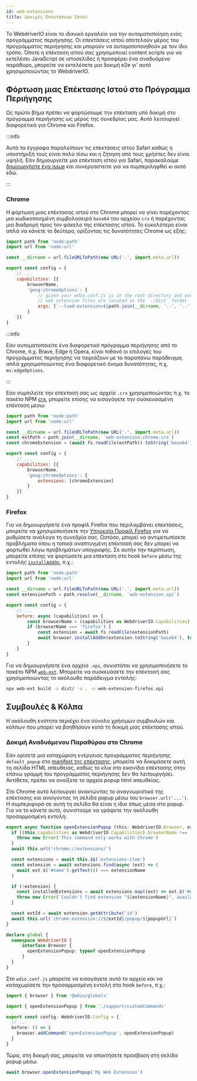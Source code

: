 ```yaml
---
id: web-extensions
title: Δοκιμές Επεκτάσεων Ιστού
---
```


Το WebdriverIO είναι το ιδανικό εργαλείο για την αυτοματοποίηση ενός προγράμματος περιήγησης. Οι επεκτάσεις ιστού αποτελούν μέρος του προγράμματος περιήγησης και μπορούν να αυτοματοποιηθούν με τον ίδιο τρόπο. Όποτε η επέκταση ιστού σας χρησιμοποιεί content scripts για να εκτελέσει JavaScript σε ιστοσελίδες ή προσφέρει ένα αναδυόμενο παράθυρο, μπορείτε να εκτελέσετε μια δοκιμή e2e γι' αυτό χρησιμοποιώντας το WebdriverIO.

## Φόρτωση μιας Επέκτασης Ιστού στο Πρόγραμμα Περιήγησης

Ως πρώτο βήμα πρέπει να φορτώσουμε την επέκταση υπό δοκιμή στο πρόγραμμα περιήγησης ως μέρος της συνεδρίας μας. Αυτό λειτουργεί διαφορετικά για Chrome και Firefox.

:::info

Αυτά τα έγγραφα παραλείπουν τις επεκτάσεις ιστού Safari καθώς η υποστήριξή τους είναι πολύ πίσω και η ζήτηση από τους χρήστες δεν είναι υψηλή. Εάν δημιουργείτε μια επέκταση ιστού για Safari, παρακαλούμε [δημιουργήστε ένα issue](https://github.com/webdriverio/webdriverio/issues/new?assignees=&labels=Docs+%F0%9F%93%96%2CNeeds+Triaging+%E2%8F%B3&template=documentation.yml&title=%5B%F0%9F%93%96+Docs%5D%3A+%3Ctitle%3E) και συνεργαστείτε για να συμπεριληφθεί κι αυτό εδώ.

:::

### Chrome

Η φόρτωση μιας επέκτασης ιστού στο Chrome μπορεί να γίνει παρέχοντας μια κωδικοποιημένη συμβολοσειρά `base64` του αρχείου `crx` ή παρέχοντας μια διαδρομή προς τον φάκελο της επέκτασης ιστού. Το ευκολότερο είναι απλά να κάνετε το δεύτερο, ορίζοντας τις δυνατότητες Chrome ως εξής:

```js wdio.conf.js
import path from 'node:path'
import url from 'node:url'

const __dirname = url.fileURLToPath(new URL('.', import.meta.url))

export const config = {
    // ...
    capabilities: [{
        browserName,
        'goog:chromeOptions': {
            // given your wdio.conf.js is in the root directory and your compiled
            // web extension files are located in the `./dist` folder
            args: [`--load-extension=${path.join(__dirname, '..', '..', 'dist')}`]
        }
    }]
}
```

:::info

Εάν αυτοματοποιείτε ένα διαφορετικό πρόγραμμα περιήγησης από το Chrome, π.χ. Brave, Edge ή Opera, είναι πιθανό οι επιλογές του προγράμματος περιήγησης να ταιριάζουν με το παραπάνω παράδειγμα, απλά χρησιμοποιώντας ένα διαφορετικό όνομα δυνατότητας, π.χ. `ms:edgeOptions`.

:::

Εάν συμπιλείτε την επέκτασή σας ως αρχείο `.crx` χρησιμοποιώντας π.χ. το πακέτο NPM [crx](https://www.npmjs.com/package/crx), μπορείτε επίσης να εισαγάγετε την συσκευασμένη επέκταση μέσω:

```js wdio.conf.js
import path from 'node:path'
import url from 'node:url'

const __dirname = url.fileURLToPath(new URL('.', import.meta.url))
const extPath = path.join(__dirname, `web-extension-chrome.crx`)
const chromeExtension = (await fs.readFile(extPath)).toString('base64')

export const config = {
    // ...
    capabilities: [{
        browserName,
        'goog:chromeOptions': {
            extensions: [chromeExtension]
        }
    }]
}
```

### Firefox

Για να δημιουργήσετε ένα προφίλ Firefox που περιλαμβάνει επεκτάσεις, μπορείτε να χρησιμοποιήσετε την [Υπηρεσία Προφίλ Firefox](/docs/firefox-profile-service) για να ρυθμίσετε ανάλογα τη συνεδρία σας. Ωστόσο, μπορεί να αντιμετωπίσετε προβλήματα όπου η τοπικά αναπτυγμένη επέκτασή σας δεν μπορεί να φορτωθεί λόγω προβλημάτων υπογραφής. Σε αυτήν την περίπτωση, μπορείτε επίσης να φορτώσετε μια επέκταση στο hook `before` μέσω της εντολής [`installAddOn`](/docs/api/gecko#installaddon), π.χ.:

```js wdio.conf.js
import path from 'node:path'
import url from 'node:url'

const __dirname = url.fileURLToPath(new URL('.', import.meta.url))
const extensionPath = path.resolve(__dirname, `web-extension.xpi`)

export const config = {
    // ...
    before: async (capabilities) => {
        const browserName = (capabilities as WebdriverIO.Capabilities).browserName
        if (browserName === 'firefox') {
            const extension = await fs.readFile(extensionPath)
            await browser.installAddOn(extension.toString('base64'), true)
        }
    }
}
```

Για να δημιουργήσετε ένα αρχείο `.xpi`, συνιστάται να χρησιμοποιήσετε το πακέτο NPM [`web-ext`](https://www.npmjs.com/package/web-ext). Μπορείτε να συσκευάσετε την επέκτασή σας χρησιμοποιώντας το ακόλουθο παράδειγμα εντολής:

```sh
npx web-ext build -s dist/ -a . -n web-extension-firefox.xpi
```

## Συμβουλές & Κόλπα

Η ακόλουθη ενότητα περιέχει ένα σύνολο χρήσιμων συμβουλών και κόλπων που μπορεί να βοηθήσουν κατά τη δοκιμή μιας επέκτασης ιστού.

### Δοκιμή Αναδυόμενου Παραθύρου στο Chrome

Εάν ορίσετε μια καταχώριση ενέργειας προγράμματος περιήγησης `default_popup` στο [manifest της επέκτασης](https://developer.mozilla.org/en-US/docs/Mozilla/Add-ons/WebExtensions/manifest.json/browser_action), μπορείτε να δοκιμάσετε αυτή τη σελίδα HTML απευθείας, καθώς το κλικ στο εικονίδιο επέκτασης στην επάνω γραμμή του προγράμματος περιήγησης δεν θα λειτουργήσει. Αντίθετα, πρέπει να ανοίξετε το αρχείο popup html απευθείας.

Στο Chrome αυτό λειτουργεί ανακτώντας το αναγνωριστικό της επέκτασης και ανοίγοντας τη σελίδα popup μέσω του `browser.url('...')`. Η συμπεριφορά σε αυτή τη σελίδα θα είναι η ίδια όπως μέσα στο popup. Για να το κάνετε αυτό, συνιστούμε να γράψετε την ακόλουθη προσαρμοσμένη εντολή:

```ts customCommand.ts
export async function openExtensionPopup (this: WebdriverIO.Browser, extensionName: string, popupUrl = 'index.html') {
  if ((this.capabilities as WebdriverIO.Capabilities).browserName !== 'chrome') {
    throw new Error('This command only works with Chrome')
  }
  await this.url('chrome://extensions/')

  const extensions = await this.$$('extensions-item')
  const extension = await extensions.find(async (ext) => (
    await ext.$('#name').getText()) === extensionName
  )

  if (!extension) {
    const installedExtensions = await extensions.map((ext) => ext.$('#name').getText())
    throw new Error(`Couldn't find extension "${extensionName}", available installed extensions are "${installedExtensions.join('", "')}"`)
  }

  const extId = await extension.getAttribute('id')
  await this.url(`chrome-extension://${extId}/popup/${popupUrl}`)
}

declare global {
  namespace WebdriverIO {
      interface Browser {
        openExtensionPopup: typeof openExtensionPopup
      }
  }
}
```

Στο `wdio.conf.js` μπορείτε να εισαγάγετε αυτό το αρχείο και να καταχωρίσετε την προσαρμοσμένη εντολή στο hook `before`, π.χ.:

```ts wdio.conf.ts
import { browser } from '@wdio/globals'

import { openExtensionPopup } from './support/customCommands'

export const config: WebdriverIO.Config = {
  // ...
  before: () => {
    browser.addCommand('openExtensionPopup', openExtensionPopup)
  }
}
```

Τώρα, στη δοκιμή σας, μπορείτε να αποκτήσετε πρόσβαση στη σελίδα popup μέσω:

```ts
await browser.openExtensionPopup('My Web Extension')
```